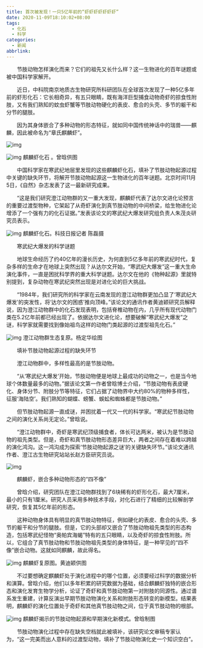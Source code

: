 ```yaml
---
title: 首次被发现！一只5亿年前的“虾虾虾虾虾虾虾”
date: 2020-11-09T18:10:02+08:00
tags:
  - 化石
  - 科学
categories:
  - 新闻
abbrlink:
---
```


　　节肢动物怎样演化而来？它们的祖先又长什么样？这一生物进化的百年谜题或被中国科学家解开。

　　近日，中科院南京地质古生物研究所科研团队在全球首次发现了一种5亿多年前的虾形化石：它长相奇异，有五只眼睛，既有海洋巨型捕食动物奇虾的掠食性附肢，又有我们熟知的蚊虫虾蟹等节肢动物硬化的表皮、愈合的头壳、多节的躯干和分节的腿肢。

　　因为其身体嵌合了多种动物的形态特征，就如同中国传统神话中的瑞兽——麒麟，因此被命名为“章氏麒麟虾”。

![img](https://cdn.jsdelivr.net/gh/yakeing/Documentation@main/Hexo/images/f0c1-kcpxnwv4213789.jpg)

![img](https://cdn.jsdelivr.net/gh/yakeing/Documentation@main/Hexo/images/9222-kcpxnwv4213899.jpg)
麒麟虾化石 。曾晗供图

　　中国科学家在寒武纪地层里发现的这些麒麟虾化石，填补了节肢动物起源过程中关键的缺失环节，将解开节肢动物起源这一生物进化的百年谜题。北京时间11月5日，《自然》杂志发表了这一最新研究成果。

　　“这是我们研究澄江动物群的又一重大发现，麒麟虾代表了达尔文进化论预言的重要过渡型物种，它架起了从奇虾演化到真节肢动物的中间桥梁，给生物进化论增添了一个强有力的化石证据。”发表该论文的寒武纪大爆发研究组负责人朱茂炎研究员表示。

![img](https://cdn.jsdelivr.net/gh/yakeing/Documentation@main/Hexo/images/b84c-kcpxnwv4213983.jpg)
麒麟虾化石。科技日报记者 陈磊摄

　　寒武纪大爆发的科学谜题

　　地球生命经历了约40亿年的漫长历史，为何直到5亿多年前的寒武纪时代，复杂多样的生命才在地球上突然出现？从达尔文开始，“寒武纪大爆发”这一重大生命演化事件，一直是困扰科学界的重大科学谜题。达尔文在他的《物种起源》里就特别提到，复杂动物在寒武纪突然出现是对进化论的巨大挑战。

　　“1984年，我们研究所的科学家在云南发现的澄江动物群更加凸显了‘寒武纪大爆发’的突发性，将‘达尔文的困惑’推向顶峰。”该论文的通讯作者黄迪颖研究员解释说，因为澄江动物群中的化石发现表明，包括脊椎动物在内，几乎所有现代动物门类在5.2亿年前都已经出现了。依据达尔文进化论，想要破解“寒武纪大爆发”之谜，科学家就需要找到像始祖鸟这样的动物门类起源的过渡型祖先化石。”

![img](https://cdn.jsdelivr.net/gh/yakeing/Documentation@main/Hexo/images/9a6e-kcpxnwv4214018.jpg)
澄江动物群生态复原。杨定华绘图

　　填补节肢动物起源过程的缺失环节

　　澄江动物群中，多样性最高的是节肢动物。

　　“从‘寒武纪大爆发’开始，节肢动物便是地球上最成功的动物之一，也是当今地球个体数量最多的动物。”据该论文第一作者曾晗博士介绍，“节肢动物有表皮硬化、身体分节、附肢分节等特征，它们占据了动物界中大约80%的物种多样性，征服‘海陆空’。我们熟知的蝴蝶、螃蟹、蜈蚣和蜘蛛都是节肢动物。”

　　但节肢动物起源一直成谜，并困扰着一代又一代的科学家。“寒武纪节肢动物之间的演化关系尚无定论。”曾晗说。

　　“澄江动物群中，奇虾是寒武纪顶级捕食者，体长可达两米，被认为是节肢动物的祖先类型。但是，奇虾和真节肢动物形态差异巨大，两者之间存在着难以跨越的演化鸿沟。这一鸿沟成为探索‘节肢动物起源之谜’的关键缺失环节。”该论文通讯作者、澄江古生物研究站站长赵方臣研究员说。

![img](https://cdn.jsdelivr.net/gh/yakeing/Documentation@main/Hexo/images/caf5-kcpxnwv4214099.jpg)

　　麒麟虾，嵌合多种动物形态的“四不像”

　　曾晗介绍，研究团队在澄江动物群找到了6块稀有的虾形化石，最大7厘米，最小的只有1厘米。研究人员采用多种技术手段，对化石进行了精细的比较解剖学研究，恢复其5亿年前的形态。

　　这种动物身体具有明显的真节肢动物特征，例如硬化的表皮、愈合的头壳、多节的躯干和分节的腿肢。但是，它的头部却又嵌合了节肢动物祖先类型的形态构造，包括寒武纪怪物“奥帕宾海蝎”特有的五只眼睛，以及奇虾的掠食性附肢。所以，它组合了真节肢动物和节肢动物祖先类型的身体特征，是一种罕见的“四不像”嵌合动物。这就如同麒麟，故此得名。

![img](https://cdn.jsdelivr.net/gh/yakeing/Documentation@main/Hexo/images/8b55-kcpxnwv4214170.jpg)
麒麟虾复原图。黄迪颖供图

　　不过要想确定麒麟虾处于演化进程中的哪个位置，必须要经过科学的数据分析和演算。曾晗介绍，他们以多年积累的研究数据为基础，结合麒麟虾独特的嵌合形态和演化发育生物学分析，论证了奇虾和真节肢动物第一对附肢的同源性。通过谱系发生重建，计算反演出早期节肢动物演化关系和附肢形态转变的新模型。结果表明，麒麟虾的演化位置处于奇虾和其他真节肢动物之间，位于真节肢动物的根部。

![img](https://cdn.jsdelivr.net/gh/yakeing/Documentation@main/Hexo/images/6cf0-kcpxnwv4214245.jpg)
麒麟虾揭示的节肢动物起源和早期演化新模式。曾晗制图

　　节肢动物演化过程中存在缺失空档就此被填补，该研究论文审稿专家认为，“这一完美而出人意料的过渡型动物，填补了节肢动物演化史一个知识空白”。